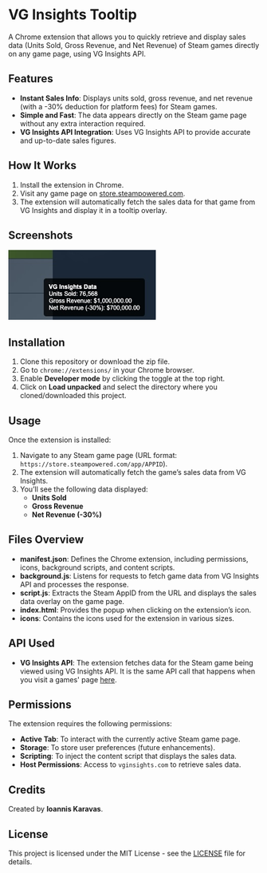 # VG Insights Tooltip

A Chrome extension that allows you to quickly retrieve and display sales data (Units Sold, Gross Revenue, and Net Revenue) of Steam games directly on any game page, using VG Insights API.

## Features

- **Instant Sales Info**: Displays units sold, gross revenue, and net revenue (with a -30% deduction for platform fees) for Steam games.
- **Simple and Fast**: The data appears directly on the Steam game page without any extra interaction required.
- **VG Insights API Integration**: Uses VG Insights API to provide accurate and up-to-date sales figures.

## How It Works

1. Install the extension in Chrome.
2. Visit any game page on [store.steampowered.com](https://store.steampowered.com).
3. The extension will automatically fetch the sales data for that game from VG Insights and display it in a tooltip overlay.

## Screenshots

![VG Insights Tooltip](assets/tooltip-example.jpg)

## Installation

1. Clone this repository or download the zip file.
2. Go to `chrome://extensions/` in your Chrome browser.
3. Enable **Developer mode** by clicking the toggle at the top right.
4. Click on **Load unpacked** and select the directory where you cloned/downloaded this project.

## Usage

Once the extension is installed:

1. Navigate to any Steam game page (URL format: `https://store.steampowered.com/app/APPID`).
2. The extension will automatically fetch the game’s sales data from VG Insights.
3. You’ll see the following data displayed:
    - **Units Sold**
    - **Gross Revenue**
    - **Net Revenue (-30%)**

## Files Overview

- **manifest.json**: Defines the Chrome extension, including permissions, icons, background scripts, and content scripts.
- **background.js**: Listens for requests to fetch game data from VG Insights API and processes the response.
- **script.js**: Extracts the Steam AppID from the URL and displays the sales data overlay on the game page.
- **index.html**: Provides the popup when clicking on the extension’s icon.
- **icons**: Contains the icons used for the extension in various sizes.

## API Used

- **VG Insights API**: The extension fetches data for the Steam game being viewed using VG Insights API. It is the same API call that happens when you visit a games' page [here](https://vginsights.com).

## Permissions

The extension requires the following permissions:

- **Active Tab**: To interact with the currently active Steam game page.
- **Storage**: To store user preferences (future enhancements).
- **Scripting**: To inject the content script that displays the sales data.
- **Host Permissions**: Access to `vginsights.com` to retrieve sales data.

## Credits

Created by **Ioannis Karavas**.

## License

This project is licensed under the MIT License - see the [LICENSE](LICENSE) file for details.
